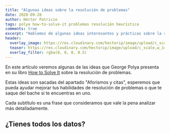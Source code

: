 ```yaml
---
title: "Algunas ideas sobre la resolución de problemas"
date: 2020-09-28
author: Héctor Patricio
tags: polya how-to-solve-it problemas resolución heurística
comments: true
excerpt: "Hablemos de algunas ideas interesantes y prácticas sobre la resolución de problemas, que te pueden ayudar a salir de un bache contra un problema difícil."
header:
  overlay_image: https://res.cloudinary.com/hectorip/image/upload/c_scale,w_1400/v1584726004/FD195E45-0206-4229-AFC7-11E7AD35DB9C_fbjqje.jpg
  teaser: https://res.cloudinary.com/hectorip/image/upload/c_scale,w_1400/v1584726004/FD195E45-0206-4229-AFC7-11E7AD35DB9C_fbjqje.jpg
  overlay_filter: rgba(0, 0, 0, 0.5)
---
```


En este artículo veremos algunas de las ideas que George Polya presenta en su libro [How to Solve It]() sobre la resolución de problemas.

Estas ideas son sacadas del apartado "Aforismos y citas", esperemos que pueda ayudar mejorar tus habilidades de resolución de problemas o que te saque del bache si te encuentras en uno.

Cada subtítulo es una frase que consideramos que vale la pena analizar más detalladamente.

## ¿Tienes todos los datos?

##

##